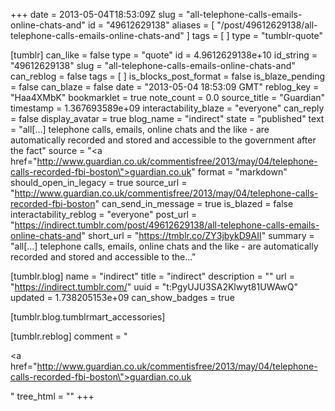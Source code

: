 +++
date = 2013-05-04T18:53:09Z
slug = "all-telephone-calls-emails-online-chats-and"
id = "49612629138"
aliases = [ "/post/49612629138/all-telephone-calls-emails-online-chats-and" ]
tags = [ ]
type = "tumblr-quote"

[tumblr]
can_like = false
type = "quote"
id = 4.9612629138e+10
id_string = "49612629138"
slug = "all-telephone-calls-emails-online-chats-and"
can_reblog = false
tags = [ ]
is_blocks_post_format = false
is_blaze_pending = false
can_blaze = false
date = "2013-05-04 18:53:09 GMT"
reblog_key = "Haa4XMbK"
bookmarklet = true
note_count = 0.0
source_title = "Guardian"
timestamp = 1.367693589e+09
interactability_blaze = "everyone"
can_reply = false
display_avatar = true
blog_name = "indirect"
state = "published"
text = "all[…] telephone calls, emails, online chats and the like - are automatically recorded and stored and accessible to the government after the fact"
source = "<a href=\"http://www.guardian.co.uk/commentisfree/2013/may/04/telephone-calls-recorded-fbi-boston\">guardian.co.uk</a>"
format = "markdown"
should_open_in_legacy = true
source_url = "http://www.guardian.co.uk/commentisfree/2013/may/04/telephone-calls-recorded-fbi-boston"
can_send_in_message = true
is_blazed = false
interactability_reblog = "everyone"
post_url = "https://indirect.tumblr.com/post/49612629138/all-telephone-calls-emails-online-chats-and"
short_url = "https://tmblr.co/ZY3jbykD9AII"
summary = "all[…] telephone calls, emails, online chats and the like - are automatically recorded and stored and accessible to the..."

[tumblr.blog]
name = "indirect"
title = "indirect"
description = ""
url = "https://indirect.tumblr.com/"
uuid = "t:PgyUJU3SA2Klwyt81UWAwQ"
updated = 1.738205153e+09
can_show_badges = true

[tumblr.blog.tumblrmart_accessories]

[tumblr.reblog]
comment = "<p><a href=\"http://www.guardian.co.uk/commentisfree/2013/may/04/telephone-calls-recorded-fbi-boston\">guardian.co.uk</a></p>"
tree_html = ""
+++
